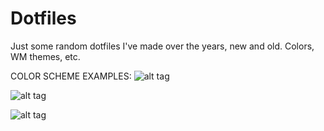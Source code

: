 Dotfiles
========

Just some random dotfiles I've made over the years, new and old. Colors, WM themes, etc.

COLOR SCHEME EXAMPLES:
![alt tag](http://dotshare.it/public/images/uploads/545.png)

![alt tag](http://dotshare.it/public/images/uploads/717.png)

![alt tag](http://dotshare.it/public/images/uploads/448.png)
